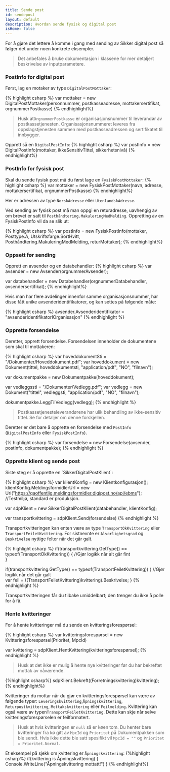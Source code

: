```yaml
---
title: Sende post
id: sendepost
layout: default
description: Hvordan sende fysisk og digital post
isHome: false
---
```


For å gjøre det lettere å komme i gang med sending av Sikker digital post så følger det under noen konkrete eksempler.

<blockquote>Det anbefales å bruke dokumentasjon i klassene for mer detaljert beskrivelse av inputparametere.</blockquote>

<h3 id="postinfodigital">PostInfo for digital post</h3>

Først, lag en motaker av type `DigitalPostMottaker`:

{% highlight csharp %}
var mottaker = new DigitalPostMottaker(personnummer, postkasseadresse, mottakersertifikat, orgnummerPostkasse)
{% endhighlight%}

<blockquote>Husk at<code>OrgnummerPostkasse</code> er organisasjonsnummer til leverandør av postkassetjenesten. Organisasjonsnummeret leveres fra oppslagstjenesten sammen med postkasseadressen og sertifikatet til innbygger.</blockquote>

Opprett så en `DigitalPostInfo`:
{% highlight csharp %}
var postInfo = new DigitalPostInfo(mottaker, ikkeSensitivTittel, sikkerhetsnivå)
{% endhighlight%}

<h3 id="postinfofysisk">PostInfo for fysisk post</h3>

Skal du sende fysisk post må du først lage en `FysiskPostMottaker`:
{% highlight csharp %}
var mottaker = new FysiskPostMottaker(navn, adresse, mottakersertifikat, orgnummerPostkasse)
{% endhighlight%}

Her er adressen av type `NorskAdresse` eller `UtenlandskAdresse`.

Ved sending av fysisk post må man oppgi en returadresse, uavhengig av om brevet er satt til `Posthåndtering.MakuleringMedMelding`. Oppretting av en FysiskPostInfo vil da se slik ut:

{% highlight csharp %}
var postInfo = new FysiskPostInfo(mottaker, Posttype.A, Utskriftsfarge.SortHvitt, Posthåndtering.MakuleringMedMelding, returMottaker);
{% endhighlight%}

<h3 id="oppsettfoersending">Oppsett før sending</h3>

Opprett en avsender og en databehandler:
{% highlight csharp %}
var avsender = new Avsender(orgnummerAvsender);

var databehandler = new Databehandler(orgnummerDatabehandler, avsendersertifikat);
{% endhighlight%}

Hvis man har flere avdelinger innenfor samme organisasjonsnummer, har disse fått unike avsenderidentifikatorer, og kan settes på følgende måte:

{% highlight csharp %}
avsender.Avsenderidentifikator = "avsenderidentifikatorIOrganisasjon"
{% endhighlight %}

<h3 id="oppretteforsendelse">Opprette forsendelse</h3>
Deretter, opprett forsendelse. Forsendelsen inneholder de dokumentene som skal til mottakeren:

{% highlight csharp %}
var hoveddokumentSti = "/Dokumenter/Hoveddokument.pdf";
var hoveddokument = new Dokument(tittel, hoveddokumentsti, "application/pdf", "NO", "filnavn");

var dokumentpakke = new Dokumentpakke(hoveddokument);

var vedleggssti = "/Dokumenter/Vedlegg.pdf";
var vedlegg = new Dokument("tittel", vedleggsti, "application/pdf", "NO", "filnavn");

dokumentpakke.LeggTilVedlegg(vedlegg);
{% endhighlight %}

<blockquote>
Postkassetjenesteleverandørene har ulik behandling av ikke-sensitiv tittel. Se <http://begrep.difi.no/Felles/ikkeSensitivTittel> for detaljer om denne forskjellen.
</blockquote>

Deretter er det bare å opprette en forsendelse med `PostInfo` (`DigitalPostInfo` eller `FysiskPostInfo`). 

{% highlight csharp %}
var forsendelse = new Forsendelse(avsender, postInfo, dokumentpakke);
{% endhighlight %}

<h3 id="opprettKlient">Opprette klient og sende post </h3>
Siste steg er å opprette en `SikkerDigitalPostKlient`:

{% highlight csharp %}
var klientKonfig = new Klientkonfigurasjon();
klientKonfig.MeldingsformidlerUrl = new Uri("https://qaoffentlig.meldingsformidler.digipost.no/api/ebms"); //Testmiljø, standard er produksjon.

var sdpKlient = new SikkerDigitalPostKlient(databehandler, klientKonfig);

var transportkvittering = sdpKlient.Send(forsendelse)
{% endhighlight %}

Transportkvitteringen kan enten være av type `TransportOkKvittering` eller `TransportFeiletKvittering`. For sistnevnte er `Alvorlighetsgrad` og `Beskrivelse` nyttige felter når det går galt.

{% highlight csharp %}
if(transportkvittering.GetType() == typeof(TransportOkKvittering))
{
	//Gjør logikk når alt går fint	
}

if(transportkvittering.GetType() == typeof(TransportFeiletKvittering))
{
	//Gjør logikk når det går galt	
	 var feil = ((TransportFeiletKvittering)kvittering).Beskrivelse;
}
{% endhighlight %}

Transportkvitteringen får du tilbake umiddelbart; den trenger du ikke å polle for å få. 

<h3 id="henteKvitteringer"> Hente kvitteringer</h3>
For å hente kvitteringer må du sende en kvitteringsforespørsel:

{% highlight csharp %}
var kvitteringsforespørsel = new Kvitteringsforespørsel(Prioritet, MpcId)

var kvittering = sdpKlient.HentKvittering(kvitteringsforespørsel);
{% endhighlight %}

<blockquote>
Husk at det ikke er mulig å hente nye kvitteringer før du har bekreftet mottak av nåværende. 
</blockquote>

{%highlight csharp%}
sdpKlient.Bekreft((Forretningskvittering)kvittering);
{% endhighlight%}

Kvitteringer du mottar når du gjør en kvitteringsforespørsel kan være av følgende typer: `Leveringskvittering`,`Åpningskvittering`, `Returpostkvittering`, `Mottakskvittering` eller `Feilmelding`. Kvittering kan også være av typen`TransportFeiletKvittering`. Dette kan skje når selve kvitteringsforespørselen er feilformatert.

<blockquote>
Husk at hvis kvitteringen er <code>null</code> så er køen tom. Du henter bare kvitteringer fra kø gitt av <code>MpcId</code> og <code>Prioritet</code> på Dokumentpakken som ble sendt. Hvis ikke dette ble satt spesifikt vil <code>MpcId = ""</code> og <code>Prioritet = Prioritet.Normal</code>.
</blockquote>

Et eksempel på sjekk om kvittering er `Åpningskvittering`:
{%highlight csharp%}
if(kvittering is Åpningskvittering)
{
	Console.WriteLine("Åpningskvittering mottatt!")
}
{% endhighlight%}

